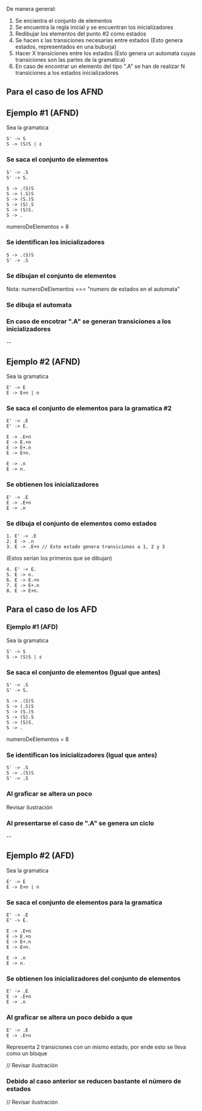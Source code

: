 De manera general:

1. Se encientra el conjunto de elementos
2. Se encuentra la regla inicial y se encuentran los inicializadores
3. Redibujar los elementos del punto #2 como estados
4. Se hacen ε las transiciones necesarias entre estados (Esto genera estados, representados en una buburja)
5. Hacer X transiciones entre los estados (Esto genera un automata cuyas transiciones son las partes de la gramatica)
6. En caso de encontrar un elemento del tipo ".A" se han de realizar N transiciones a los estados inicializadores

## Para el caso de los AFND

## Ejemplo #1 (AFND)

Sea la gramatica

```
S' -> S
S -> (S)S | ε
```

### Se saca el conjunto de elementos

```
S' -> .S
S' -> S.

S -> .(S)S
S -> (.S)S
S -> (S.)S
S -> (S).S
S -> (S)S.
S -> .
```

numeroDeElementos = 8

### Se identifican los inicializadores

```
S -> .(S)S
S' -> .S
```

### Se dibujan el conjunto de elementos

Nota: numeroDeElementos === "numero de estados en el automata"

### Se dibuja el automata

### En caso de encotrar ".A" se generan transiciones a los inicializadores

--

## Ejemplo #2 (AFND)

Sea la gramatica

```
E' -> E
E -> E+n | n
```

### Se saca el conjunto de elementos para la gramatica #2

```
E' -> .E
E' -> E.

E -> .E+n
E -> E.+n
E -> E+.n
E -> E+n.

E -> .n
E -> n.
```

### Se obtienen los inicializadores

```
E' -> .E
E -> .E+n
E -> .n
```

### Se dibuja el conjunto de elementos como estados

```
1. E' -> .E
2. E -> .n
3. E -> .E+n // Este estado genera transiciones a 1, 2 y 3
```

(Estos serían los primeros que se dibujan)

```
4. E' -> E.
5. E -> n.
6. E -> E.+n
7. E -> E+.n
8. E -> E+n.
```

## Para el caso de los AFD

### Ejemplo #1 (AFD)

Sea la gramatica

```
S' -> S
S -> (S)S | ε
```

### Se saca el conjunto de elementos (Igual que antes)

```
S' -> .S
S' -> S.

S -> .(S)S
S -> (.S)S
S -> (S.)S
S -> (S).S
S -> (S)S.
S -> .
```

numeroDeElementos = 8

### Se identifican los inicializadores (Igual que antes)

```
S' -> .S
S -> .(S)S
S' -> .S
```

### Al graficar se altera un poco

Revisar ilustración

### Al presentarse el caso de ".A" se genera un ciclo

--

## Ejemplo #2 (AFD)

Sea la gramatica

```
E' -> E
E -> E+n | n
```

### Se saca el conjunto de elementos para la gramatica

```
E' -> .E
E' -> E.

E -> .E+n
E -> E.+n
E -> E+.n
E -> E+n.

E -> .n
E -> n.
```

### Se obtienen los inicializadores del conjunto de elementos

```
E' -> .E
E -> .E+n
E -> .n
```

### Al graficar se altera un poco debido a que

```
E' -> .E
E -> .E+n
```

Representa 2 transiciones con un mismo estado, por ende esto se lleva como un bloque

// Revisar ilustración

### Debido al caso anterior se reducen bastante el número de estados

// Revisar ilustración
